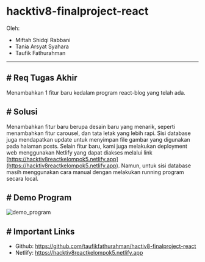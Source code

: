 # hacktiv8-finalproject-react

Oleh:
* Miftah Shidqi Rabbani
* Tania Arsyat Syahara
* Taufik Fathurahman

---

## # Req Tugas Akhir

Menambahkan 1 fitur baru kedalam program react-blog yang telah ada.

## # Solusi

Menambahkan fitur baru berupa desain baru yang menarik, seperti menambahkan fitur carousel, dan tata letak yang lebih rapi. Sisi database juga mendapatkan update untuk menyimpan file gambar yang digunakan pada halaman posts. Selain fitur baru, kami juga melakukan deployment web menggunakan Netlify yang dapat diakses melalui link [https://hacktiv8reactkelompok5.netlify.app](https://hacktiv8reactkelompok5.netlify.app). Namun, untuk sisi database masih menggunakan cara manual dengan melakukan running program secara local.

## # Demo Program

![demo_program](https://user-images.githubusercontent.com/38347258/211213996-4e10cc22-99e8-482d-b23e-bf45d307720c.gif)

## # Important Links
* Github: https://github.com/taufikfathurahman/hactiv8-finalproject-react
* Netlify: https://hacktiv8reactkelompok5.netlify.app
